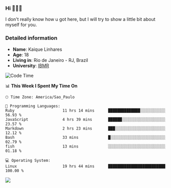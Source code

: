 ### Hi 🙋🏽‍♂️

I don't really know how u got here, but I will try to show a little bit about myself for you.

### Detailed information

* **Name**: Kaique Linhares
* **Age**: 18
* **Living in**: Rio  de Janeiro - RJ, Brazil
* **University**: [IBMR](https://www.ibmr.br/)

<!--START_SECTION:waka-->
![Code Time](http://img.shields.io/badge/Code%20Time-714%20hrs%2046%20mins-blue)

📊 **This Week I Spent My Time On** 

```text
🕑︎ Time Zone: America/Sao_Paulo

💬 Programming Languages: 
Ruby                     11 hrs 14 mins      ██████████████░░░░░░░░░░░   56.93 % 
JavaScript               4 hrs 39 mins       ██████░░░░░░░░░░░░░░░░░░░   23.57 % 
Markdown                 2 hrs 23 mins       ███░░░░░░░░░░░░░░░░░░░░░░   12.12 % 
Bash                     33 mins             █░░░░░░░░░░░░░░░░░░░░░░░░   02.79 % 
fish                     13 mins             ░░░░░░░░░░░░░░░░░░░░░░░░░   01.18 % 

💻 Operating System: 
Linux                    19 hrs 44 mins      █████████████████████████   100.00 % 
```


<!--END_SECTION:waka-->

<a href="https://www.linkedin.com/in/kaique-linhares-25a840208/"  target="_blank"><img src="https://img.shields.io/badge/-LinkedIn-%230077B5?style=for-the-badge&logo=linkedin&logoColor=white" target="_blank"></a>
